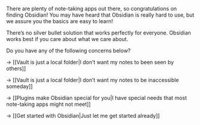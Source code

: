 There are plenty of note-taking apps out there, so congratulations on finding Obsidian! You may have heard that Obsidian is really hard to use, but we assure you the basics are easy to learn!

There’s no silver bullet solution that works perfectly for everyone. Obsidian works best if you care about what we care about.

Do you have any of the following concerns below?

→ [[Vault is just a local folder|I don’t want my notes to been seen by others]]

→ [[Vault is just a local folder|I don’t want my notes to be inaccessible someday]]

→ [[Plugins make Obsidian special for you|I have special needs that most note-taking apps might not meet]]

→ [[Get started with Obsidian|Just let me get started already]]


